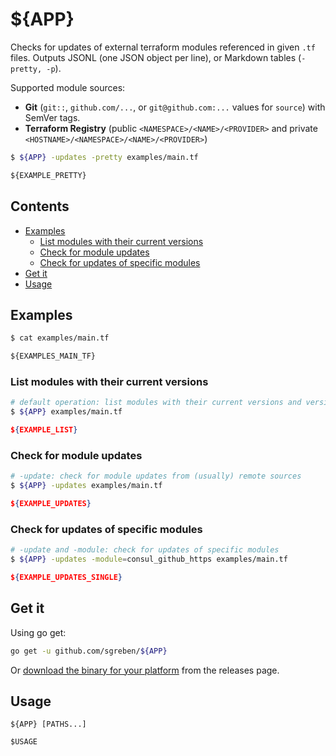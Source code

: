 # ${APP}

Checks for updates of external terraform modules referenced in given `.tf` files. Outputs JSONL (one JSON object per line), or Markdown tables (`-pretty, -p`).

Supported module sources:
- **Git** (`git::`, `github.com/...`, or `git@github.com:...` values for `source`) with SemVer tags.
- **Terraform Registry** (public `<NAMESPACE>/<NAME>/<PROVIDER>` and private `<HOSTNAME>/<NAMESPACE>/<NAME>/<PROVIDER>`)

```sh
$ ${APP} -updates -pretty examples/main.tf
```

```markdown
${EXAMPLE_PRETTY}
```

## Contents

- [Examples](#examples)
  - [List modules with their current versions](#list-modules-with-their-current-versions)
  - [Check for module updates](#check-for-module-updates)
  - [Check for updates of specific modules](#check-for-updates-of-specific-modules)
- [Get it](#get-it)
- [Usage](#usage)

## Examples

```sh
$ cat examples/main.tf
```

```terraform
${EXAMPLES_MAIN_TF}
```

### List modules with their current versions

```sh
# default operation: list modules with their current versions and version constraints (if specified)
$ ${APP} examples/main.tf
```

```json
${EXAMPLE_LIST}
```

### Check for module updates

```sh
# -update: check for module updates from (usually) remote sources
$ ${APP} -updates examples/main.tf
```

```json
${EXAMPLE_UPDATES}
```

### Check for updates of specific modules

```sh
# -update and -module: check for updates of specific modules
$ ${APP} -updates -module=consul_github_https examples/main.tf
```

```json
${EXAMPLE_UPDATES_SINGLE}
```

## Get it

Using go get:

```bash
go get -u github.com/sgreben/${APP}
```

Or [download the binary for your platform](https://github.com/sgreben/${APP}/releases/latest) from the releases page.

## Usage

```text
${APP} [PATHS...]

$USAGE
```
